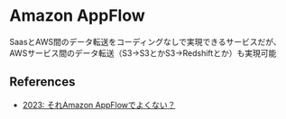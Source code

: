 # Amazon AppFlow

SaasとAWS間のデータ転送をコーディングなしで実現できるサービスだが、AWSサービス間のデータ転送（S3→S3とかS3→Redshiftとか）も実現可能

## References

- [2023: それAmazon AppFlowでよくない？](https://zenn.dev/whatagal/articles/what-is-amazon-appflow)
